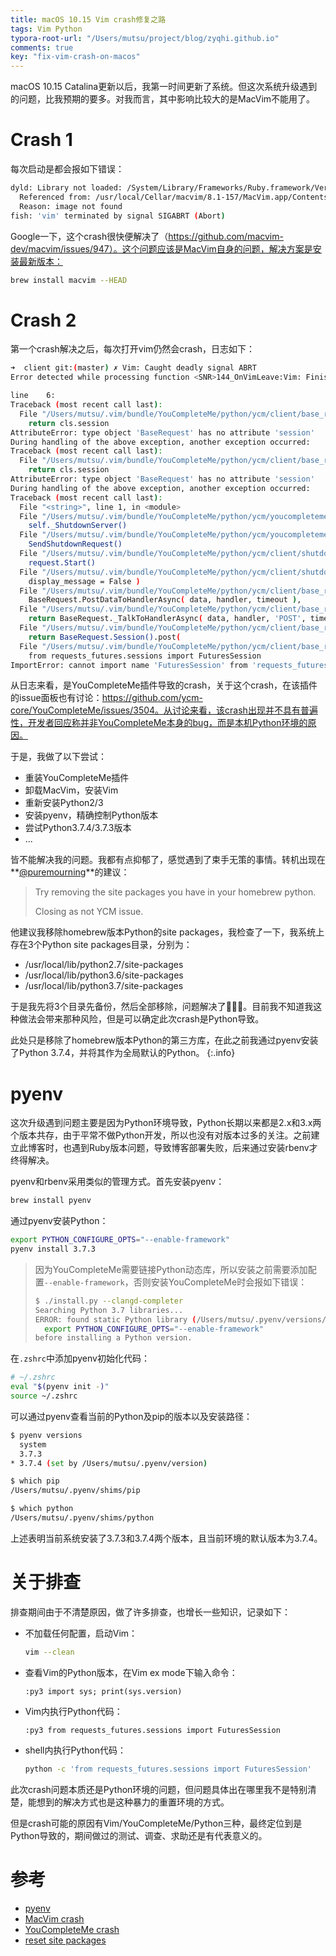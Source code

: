 ```yaml
---
title: macOS 10.15 Vim crash修复之路
tags: Vim Python
typora-root-url: "/Users/mutsu/project/blog/zyqhi.github.io"
comments: true
key: "fix-vim-crash-on-macos"
---
```


macOS 10.15 Catalina更新以后，我第一时间更新了系统。但这次系统升级遇到的问题，比我预期的要多。对我而言，其中影响比较大的是MacVim不能用了。

# Crash 1

每次启动是都会报如下错误：

```bash
dyld: Library not loaded: /System/Library/Frameworks/Ruby.framework/Versions/2.3/usr/lib/libruby.2.3.0.dylib
  Referenced from: /usr/local/Cellar/macvim/8.1-157/MacVim.app/Contents/MacOS/Vim
  Reason: image not found
fish: 'vim' terminated by signal SIGABRT (Abort)
```

Google一下，这个crash很快便解决了（https://github.com/macvim-dev/macvim/issues/947）。这个问题应该是MacVim自身的问题，解决方案是安装最新版本：

``` bash
brew install macvim --HEAD
```

# Crash 2

第一个crash解决之后，每次打开vim仍然会crash，日志如下：

```bash
➜  client git:(master) ✗ Vim: Caught deadly signal ABRT
Error detected while processing function <SNR>144_OnVimLeave:Vim: Finished.

line    6:
Traceback (most recent call last):
  File "/Users/mutsu/.vim/bundle/YouCompleteMe/python/ycm/client/base_request.py", line 193, in Session
    return cls.session
AttributeError: type object 'BaseRequest' has no attribute 'session'
During handling of the above exception, another exception occurred:
Traceback (most recent call last):
  File "/Users/mutsu/.vim/bundle/YouCompleteMe/python/ycm/client/base_request.py", line 193, in Session
    return cls.session
AttributeError: type object 'BaseRequest' has no attribute 'session'
During handling of the above exception, another exception occurred:
Traceback (most recent call last):
  File "<string>", line 1, in <module>
  File "/Users/mutsu/.vim/bundle/YouCompleteMe/python/ycm/youcompleteme.py", line 498, in OnVimLeave
    self._ShutdownServer()
  File "/Users/mutsu/.vim/bundle/YouCompleteMe/python/ycm/youcompleteme.py", line 283, in _ShutdownServer
    SendShutdownRequest()
  File "/Users/mutsu/.vim/bundle/YouCompleteMe/python/ycm/client/shutdown_request.py", line 45, in SendShutdownRequest
    request.Start()
  File "/Users/mutsu/.vim/bundle/YouCompleteMe/python/ycm/client/shutdown_request.py", line 39, in Start
    display_message = False )
  File "/Users/mutsu/.vim/bundle/YouCompleteMe/python/ycm/client/base_request.py", line 127, in PostDataToHandler
    BaseRequest.PostDataToHandlerAsync( data, handler, timeout ),
  File "/Users/mutsu/.vim/bundle/YouCompleteMe/python/ycm/client/base_request.py", line 137, in PostDataToHandlerAsync
    return BaseRequest._TalkToHandlerAsync( data, handler, 'POST', timeout )
  File "/Users/mutsu/.vim/bundle/YouCompleteMe/python/ycm/client/base_request.py", line 152, in _TalkToHandlerAsync
    return BaseRequest.Session().post(
  File "/Users/mutsu/.vim/bundle/YouCompleteMe/python/ycm/client/base_request.py", line 196, in Session
    from requests_futures.sessions import FuturesSession
ImportError: cannot import name 'FuturesSession' from 'requests_futures.sessions' (/Users/mutsu/.vim/bundle/YouCompleteMe/third_party/requests-futures/requests_futures/sessions.py)
```

从日志来看，是YouCompleteMe插件导致的crash，关于这个crash，在该插件的issue面板也有讨论：https://github.com/ycm-core/YouCompleteMe/issues/3504。从讨论来看，该crash出现并不具有普遍性，开发者回应称并非YouCompleteMe本身的bug，而是本机Python环境的原因。

于是，我做了以下尝试：

- 重装YouCompleteMe插件
- 卸载MacVim，安装Vim
- 重新安装Python2/3
- 安装pyenv，精确控制Python版本
- 尝试Python3.7.4/3.7.3版本
- ...

皆不能解决我的问题。我都有点抑郁了，感觉遇到了束手无策的事情。转机出现在**[@puremourning](https://github.com/puremourning)**的建议：

> Try removing the site packages you have in your homebrew python.
>
> Closing as not YCM issue.

他建议我移除homebrew版本Python的site packages，我检查了一下，我系统上存在3个Python site packages目录，分别为：

- /usr/local/lib/python2.7/site-packages
- /usr/local/lib/python3.6/site-packages
- /usr/local/lib/python3.7/site-packages

于是我先将3个目录先备份，然后全部移除，问题解决了🎉🎉🎉。目前我不知道我这种做法会带来那种风险，但是可以确定此次crash是Python导致。

此处只是移除了homebrew版本Python的第三方库，在此之前我通过pyenv安装了Python 3.7.4，并将其作为全局默认的Python。
{:.info}

# pyenv

这次升级遇到问题主要是因为Python环境导致，Python长期以来都是2.x和3.x两个版本共存，由于平常不做Python开发，所以也没有对版本过多的关注。之前建立此博客时，也遇到Ruby版本问题，导致博客部署失败，后来通过安装rbenv才终得解决。

pyenv和rbenv采用类似的管理方式。首先安装pyenv：

```bash
brew install pyenv
```

通过pyenv安装Python：

```bash
export PYTHON_CONFIGURE_OPTS="--enable-framework"
pyenv install 3.7.3
```

>  因为YouCompleteMe需要链接Python动态库，所以安装之前需要添加配置`--enable-framework`，否则安装YouCompleteMe时会报如下错误：
>
> ```bash
> $ ./install.py --clangd-completer
> Searching Python 3.7 libraries...
> ERROR: found static Python library (/Users/mutsu/.pyenv/versions/3.7.4/lib/python3.7/config-3.7m-darwin/libpython3.7m.a) but a dynamic one is required. You must use a Python compiled with the --enable-framework flag. If using pyenv, you need to run the command:
>   export PYTHON_CONFIGURE_OPTS="--enable-framework"
> before installing a Python version.
> ```

在`.zshrc`中添加pyenv初始化代码：

```bash
# ~/.zshrc
eval "$(pyenv init -)"
source ~/.zshrc
```

可以通过pyenv查看当前的Python及pip的版本以及安装路径：

```bash
$ pyenv versions
  system
  3.7.3
* 3.7.4 (set by /Users/mutsu/.pyenv/version)

$ which pip
/Users/mutsu/.pyenv/shims/pip

$ which python
/Users/mutsu/.pyenv/shims/python
```

上述表明当前系统安装了3.7.3和3.7.4两个版本，且当前环境的默认版本为3.7.4。

# 关于排查

排查期间由于不清楚原因，做了许多排查，也增长一些知识，记录如下：

- 不加载任何配置，启动Vim：

  ```bash
  vim --clean
  ```

- 查看Vim的Python版本，在Vim ex mode下输入命令：

  ```
  :py3 import sys; print(sys.version)
  ```

- Vim内执行Python代码：

  ```
  :py3 from requests_futures.sessions import FuturesSession
  ```

- shell内执行Python代码：

  ```bash
  python -c 'from requests_futures.sessions import FuturesSession'
  ```



此次crash问题本质还是Python环境的问题，但问题具体出在哪里我不是特别清楚，能想到的解决方式也是这种暴力的重置环境的方式。

但是crash可能的原因有Vim/YouCompleteMe/Python三种，最终定位到是Python导致的，期间做过的测试、调查、求助还是有代表意义的。

# 参考

- [pyenv](https://opensource.com/article/19/5/python-3-default-mac)
- [MacVim crash](https://github.com/macvim-dev/macvim/issues/947)
- [YouCompleteMe crash](https://github.com/ycm-core/YouCompleteMe/issues/3504)
- [reset site packages](https://stackoverflow.com/questions/7387453/how-to-reset-site-packages)
